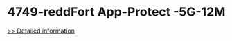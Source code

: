 # 4749-reddFort App-Protect -5G-12M
[>> Detailed information](https://secure.element5.com/esales/product.html?productid=300914795&affiliateid=200057808)